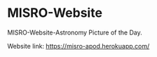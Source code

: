 # MISRO-Website
MISRO-Website-Astronomy Picture of the Day.

Website link: https://misro-apod.herokuapp.com/
